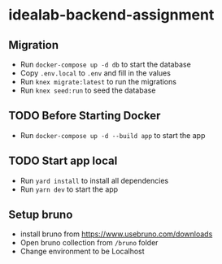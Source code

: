 # idealab-backend-assignment

## Migration
- Run `docker-compose up -d db` to start the database
- Copy `.env.local` to `.env` and fill in the values
- Run `knex migrate:latest` to run the migrations
- Run `knex seed:run` to seed the database

## TODO Before Starting Docker
- Run `docker-compose up -d --build app` to start the app

## TODO Start app local
- Run `yard install` to install all dependencies
- Run `yarn dev` to start the app

## Setup bruno
- install bruno from https://www.usebruno.com/downloads
- Open bruno collection from `/bruno` folder
- Change environment to be Localhost